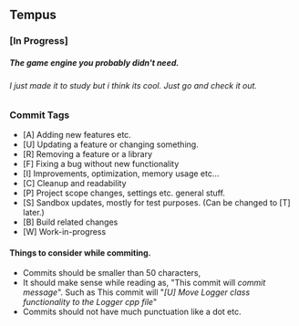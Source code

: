 Tempus
---

### [In Progress]
##### The game engine you probably didn't need. 
###### I just made it to study but i think its cool. Just go and check it out.


### Commit Tags
* [A] Adding new features etc.
* [U] Updating a feature or changing something.
* [R] Removing a feature or a library
* [F] Fixing a bug without new functionality
* [I] Improvements, optimization, memory usage etc...
* [C] Cleanup and readability
* [P] Project scope changes, settings etc. general stuff. 
* [S] Sandbox updates, mostly for test purposes. (Can be changed to [T] later.)
* [B] Build related changes
* [W] Work-in-progress

#### Things to consider while commiting.
* Commits should be smaller than 50 characters,
* It should make sense while reading as, "This commit will *commit message*". Such as This commit will "*[U] Move Logger class functionality to the Logger cpp file*"
* Commits should not have much punctuation like a dot etc.